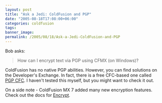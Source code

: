 ```yaml
---
layout: post
title: "Ask a Jedi: ColdFusion and PGP"
date: "2005-08-18T17:08:00+06:00"
categories: coldfusion 
tags: 
banner_image: 
permalink: /2005/08/18/Ask-a-Jedi-ColdFusion-and-PGP
---
```


Bob asks:

<blockquote>
How can I encrypt text via PGP using CFMX (on Windows)?
</blockquote>

ColdFusion has no native PGP abilities. However, you can find solutions on the Developer's Exchange. In fact, there is a free CFC-based one called <a href="http://www.macromedia.com/cfusion/exchange/index.cfm?view=sn131&extID=1010167">PGP CFC</a>. I haven't tested this myself, but you might want to check it out.

On a side note - ColdFusion MX 7 added many new encryption features. Check out the docs for <a href="http://livedocs.macromedia.com/coldfusion/7/htmldocs/00000457.htm">Encrypt</a>.